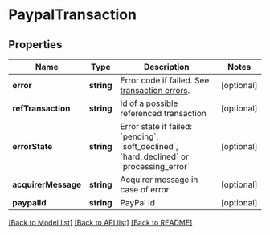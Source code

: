 # PaypalTransaction

## Properties
Name | Type | Description | Notes
------------ | ------------- | ------------- | -------------
**error** | **string** | Error code if failed. See [transaction errors](https://reference.reepay.com/api/#transaction-errors). | [optional] 
**refTransaction** | **string** | Id of a possible referenced transaction | [optional] 
**errorState** | **string** | Error state if failed: &#x60;pending&#x60;, &#x60;soft_declined&#x60;, &#x60;hard_declined&#x60; or &#x60;processing_error&#x60; | [optional] 
**acquirerMessage** | **string** | Acquirer message in case of error | [optional] 
**paypalId** | **string** | PayPal id | [optional] 

[[Back to Model list]](../README.md#documentation-for-models) [[Back to API list]](../README.md#documentation-for-api-endpoints) [[Back to README]](../README.md)


